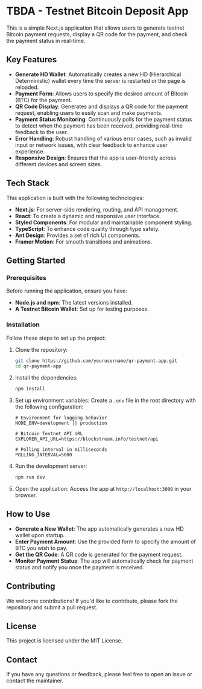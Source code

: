 # TBDA - Testnet Bitcoin Deposit App

This is a simple Next.js application that allows users to generate testnet Bitcoin payment requests, display a QR code for the payment, and check the payment status in real-time.

## Key Features

- **Generate HD Wallet**: Automatically creates a new HD (Hierarchical Deterministic) wallet every time the server is restarted or the page is reloaded.
- **Payment Form**: Allows users to specify the desired amount of Bitcoin (BTC) for the payment.
- **QR Code Display**: Generates and displays a QR code for the payment request, enabling users to easily scan and make payments.
- **Payment Status Monitoring**: Continuously polls for the payment status to detect when the payment has been received, providing real-time feedback to the user.
- **Error Handling**: Robust handling of various error cases, such as invalid input or network issues, with clear feedback to enhance user experience.
- **Responsive Design**: Ensures that the app is user-friendly across different devices and screen sizes.

## Tech Stack

This application is built with the following technologies:

- **Next.js**: For server-side rendering, routing, and API management.
- **React**: To create a dynamic and responsive user interface.
- **Styled Components**: For modular and maintainable component styling.
- **TypeScript**: To enhance code quality through type safety.
- **Ant Design**: Provides a set of rich UI components.
- **Framer Motion**: For smooth transitions and animations.

## Getting Started

### Prerequisites

Before running the application, ensure you have:

- **Node.js and npm**: The latest versions installed.
- **A Testnet Bitcoin Wallet**: Set up for testing purposes.

### Installation

Follow these steps to set up the project:

1. Clone the repository:

   ```bash
   git clone https://github.com/yourusername/qr-payment-app.git
   cd qr-payment-app
   ```

2. Install the dependencies:

   ```bash
   npm install
   ```

3. Set up environment variables:
   Create a `.env` file in the root directory with the following configuration:

   ```env
   # Environment for logging behavior
   NODE_ENV=development || production

   # Bitcoin Testnet API URL
   EXPLORER_API_URL=https://blockstream.info/testnet/api

   # Polling interval in milliseconds
   POLLING_INTERVAL=5000
   ```

4. Run the development server:

   ```bash
   npm run dev
   ```

5. Open the application:
   Access the app at `http://localhost:3000` in your browser.

## How to Use

- **Generate a New Wallet**: The app automatically generates a new HD wallet upon startup.
- **Enter Payment Amount**: Use the provided form to specify the amount of BTC you wish to pay.
- **Get the QR Code**: A QR code is generated for the payment request.
- **Monitor Payment Status**: The app will automatically check for payment status and notify you once the payment is received.

## Contributing

We welcome contributions! If you'd like to contribute, please fork the repository and submit a pull request.

## License

This project is licensed under the MIT License.

## Contact

If you have any questions or feedback, please feel free to open an issue or contact the maintainer.
